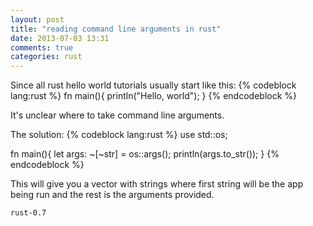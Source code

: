 ```yaml
---
layout: post
title: "reading command line arguments in rust"
date: 2013-07-03 13:31
comments: true
categories: rust
---
```


Since all rust hello world tutorials usually start like this:
{% codeblock lang:rust %}
fn main(){
  println("Hello, world");
}
{% endcodeblock %}

It's unclear where to take command line arguments. 

<!--more-->

The solution:
{% codeblock lang:rust %}
use std::os;

fn main(){
  let args: ~[~str] = os::args();
  println(args.to_str());
}
{% endcodeblock %}

This will give you a vector with strings where first string will be the app being run and the rest is the 
arguments provided.

`rust-0.7`

